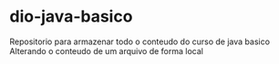 # dio-java-basico
Repositorio para armazenar todo o conteudo do curso de java basico 
Alterando o conteudo de um arquivo de forma local